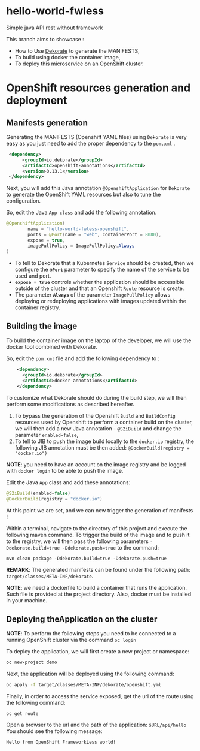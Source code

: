# hello-world-fwless
Simple java API rest without framework

This branch aims to showcase :
- How to Use [Dekorate](https://github.com/dekorateio/dekorate) to generate the MANIFESTS,
- To build using docker the container image,
- To deploy this microservice on an OpenShift cluster.

# OpenShift resources generation and deployment
## Manifests generation

Generating the MANIFESTS (Openshift YAML files) using `Dekorate` is very easy as 
you just need to add the proper dependency to the `pom.xml` .

```xml
 <dependency>
      <groupId>io.dekorate</groupId>
      <artifactId>openshift-annotations</artifactId>
      <version>0.13.1</version>
 </dependency>
```

Next, you will add this Java annotation `@OpenshiftApplication` for `Dekorate` to generate the OpenShift YAML resources
but also to tune the configuration.

So, edit the Java `App class` and add the following annotation.

```java
@OpenshiftApplication(
        name = "hello-world-fwless-openshift",        
        ports = @Port(name = "web", containerPort = 8080),  
        expose = true, 
        imagePullPolicy = ImagePullPolicy.Always 
)
```
- To tell to Dekorate that a Kubernetes `Service` should be created, then we configure the **`@Port`** parameter to specify the name of the service to be used and port.
- **`expose = true`** controls whether the application should be accessible outside of the cluster and that an Openshift `Route` resource is create.
- The parameter **`Always`** of the parameter `ImagePullPolicy` allows deploying or redeploying applications with images updated within the container registry.

## Building the image

To build the container image on the laptop of the developer, we will use the docker tool combined with Dekorate.

So, edit the `pom.xml` file and add the following dependency to :

```xml
    <dependency>
      <groupId>io.dekorate</groupId>
      <artifactId>docker-annotations</artifactId>
    </dependency>
```

To customize what Dekorate should do during the build step, we will then perform some modifications as described hereafter.

1. To bypass the generation of the Openshift `Build` and `BuildConfig` resources used by Openshift to perform a container build on the cluster, we will then add a new Java annotation - `@S2iBuild` and change the parameter `enabled=false`,
2. To tell to JIB to push the image build locally to the `docker.io` registry, the following  JIB annotation must be then added: `@DockerBuild(registry = "docker.io")`

**NOTE**: you need to have an account on the image registry and be logged with `docker login` to be able to push the image.

Edit the Java `App` class and add these annotations:

```java
@S2iBuild(enabled=false)
@DockerBuild(registry = "docker.io")
```

At this point we are set, and we can now trigger the generation of manifests !

Within a terminal, navigate to the directory of this project and execute the following maven command.
To trigger the build of the image and to push it to the registry, we will then pass the following parameters `-Ddekorate.build=true -Ddekorate.push=true` to the command:

```
mvn clean package -Ddekorate.build=true -Ddekorate.push=true
```

**REMARK**: The generated manifests can be found under the following path: `target/classes/META-INF/dekorate`.

**NOTE**: we need a dockerfile to build a container that runs the application. Such file is provided at the project directory. Also, docker must be installed in your machine.

## Deploying theApplication on the cluster

**NOTE**: To perform the following steps you need to be connected to a running OpenShift cluster via the command `oc login`

To deploy the application, we will first create a new project or namespace: 
```bash
oc new-project demo
```

Next, the application will be deployed using the following command:
```bash
oc apply -f target/classes/META-INF/dekorate/openshift.yml
```

Finally, in order to access the service exposed, get the url of the route using the following command:

```
oc get route
```

Open a browser to the url and the path of the application: `$URL/api/hello`
You should see the following message:

`Hello from OpenShift FrameworkLess world!`



